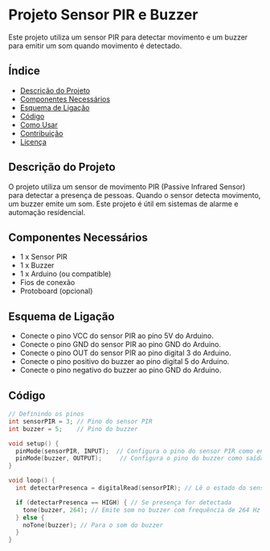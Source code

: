 # Projeto Sensor PIR e Buzzer

Este projeto utiliza um sensor PIR para detectar movimento e um buzzer para emitir um som quando movimento é detectado.

## Índice

- [Descrição do Projeto](#descrição-do-projeto)
- [Componentes Necessários](#componentes-necessários)
- [Esquema de Ligação](#esquema-de-ligação)
- [Código](#código)
- [Como Usar](#como-usar)
- [Contribuição](#contribuição)
- [Licença](#licença)

## Descrição do Projeto

O projeto utiliza um sensor de movimento PIR (Passive Infrared Sensor) para detectar a presença de pessoas. Quando o sensor detecta movimento, um buzzer emite um som. Este projeto é útil em sistemas de alarme e automação residencial.

## Componentes Necessários

- 1 x Sensor PIR
- 1 x Buzzer
- 1 x Arduino (ou compatible)
- Fios de conexão
- Protoboard (opcional)

## Esquema de Ligação

- Conecte o pino VCC do sensor PIR ao pino 5V do Arduino.
- Conecte o pino GND do sensor PIR ao pino GND do Arduino.
- Conecte o pino OUT do sensor PIR ao pino digital 3 do Arduino.
- Conecte o pino positivo do buzzer ao pino digital 5 do Arduino.
- Conecte o pino negativo do buzzer ao pino GND do Arduino.

## Código

```cpp
// Definindo os pinos
int sensorPIR = 3; // Pino do sensor PIR
int buzzer = 5;    // Pino do buzzer

void setup() {
  pinMode(sensorPIR, INPUT);  // Configura o pino do sensor PIR como entrada
  pinMode(buzzer, OUTPUT);     // Configura o pino do buzzer como saída
}

void loop() {
  int detectarPresenca = digitalRead(sensorPIR); // Lê o estado do sensor PIR

  if (detectarPresenca == HIGH) { // Se presença for detectada
    tone(buzzer, 264); // Emite som no buzzer com frequência de 264 Hz
  } else {
    noTone(buzzer); // Para o som do buzzer
  }
}
